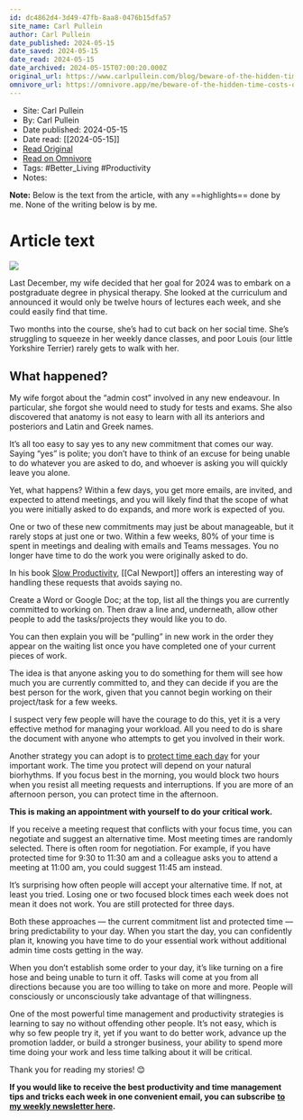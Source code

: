 ```yaml
---
id: dc4862d4-3d49-47fb-8aa8-0476b15dfa57
site_name: Carl Pullein
author: Carl Pullein
date_published: 2024-05-15
date_saved: 2024-05-15
date_read: 2024-05-15
date_archived: 2024-05-15T07:00:20.000Z
original_url: https://www.carlpullein.com/blog/beware-of-the-hidden-time-costs-of-each-new-commitment/15/5/2024
omnivore_url: https://omnivore.app/me/beware-of-the-hidden-time-costs-of-each-new-commitment-carl-pull-18f7af32fdb
---
```


 - Site: Carl Pullein
 - By: Carl Pullein
 - Date published: 2024-05-15
 - Date read: [[2024-05-15]]
 - [Read Original](https://www.carlpullein.com/blog/beware-of-the-hidden-time-costs-of-each-new-commitment/15/5/2024)
 - [Read on Omnivore](https://omnivore.app/me/beware-of-the-hidden-time-costs-of-each-new-commitment-carl-pull-18f7af32fdb)
 - Tags:  #Better_Living  #Productivity 
 - Notes: 

**Note:** Below is the text from the article, with any ==highlights== done by me. None of the writing below is by me.

# Article text
![](https://proxy-prod.omnivore-image-cache.app/5120x5120,s8-63WQbzpcXbITO5cANnVFNV-Bt7aXUouxNF-m85S04/https://images.squarespace-cdn.com/content/v1/511f0ff8e4b083811eaf612c/0490893a-7cba-4ac5-a274-c79c491e6ac7/2024-05-14-Blog+Post.jpg) 

Last December, my wife decided that her goal for 2024 was to embark on a postgraduate degree in physical therapy. She looked at the curriculum and announced it would only be twelve hours of lectures each week, and she could easily find that time.

Two months into the course, she’s had to cut back on her social time. She’s struggling to squeeze in her weekly dance classes, and poor Louis (our little Yorkshire Terrier) rarely gets to walk with her.

## What happened?

My wife forgot about the “admin cost” involved in any new endeavour. In particular, she forgot she would need to study for tests and exams. She also discovered that anatomy is not easy to learn with all its anteriors and posteriors and Latin and Greek names.

It’s all too easy to say yes to any new commitment that comes our way. Saying “yes” is polite; you don’t have to think of an excuse for being unable to do whatever you are asked to do, and whoever is asking you will quickly leave you alone.

Yet, what happens? Within a few days, you get more emails, are invited, and expected to attend meetings, and you will likely find that the scope of what you were initially asked to do expands, and more work is expected of you.

One or two of these new commitments may just be about manageable, but it rarely stops at just one or two. Within a few weeks, 80% of your time is spent in meetings and dealing with emails and Teams messages. You no longer have time to do the work you were originally asked to do.

In his book [Slow Productivity](https://amzn.to/4ahmYtz), [[Cal Newport]] offers an interesting way of handling these requests that avoids saying no.

Create a Word or Google Doc; at the top, list all the things you are currently committed to working on. Then draw a line and, underneath, allow other people to add the tasks/projects they would like you to do.

You can then explain you will be “pulling” in new work in the order they appear on the waiting list once you have completed one of your current pieces of work.

The idea is that anyone asking you to do something for them will see how much you are currently committed to, and they can decide if you are the best person for the work, given that you cannot begin working on their project/task for a few weeks.

I suspect very few people will have the courage to do this, yet it is a very effective method for managing your workload. All you need to do is share the document with anyone who attempts to get you involved in their work.

Another strategy you can adopt is to [protect time each day](https://youtu.be/SuvoTAhV6aM?si=aF2kN8IV-5sDSDnn) for your important work. The time you protect will depend on your natural biorhythms. If you focus best in the morning, you would block two hours when you resist all meeting requests and interruptions. If you are more of an afternoon person, you can protect time in the afternoon.

**This is making an appointment with yourself to do your critical work.**

If you receive a meeting request that conflicts with your focus time, you can negotiate and suggest an alternative time. Most meeting times are randomly selected. There is often room for negotiation. For example, if you have protected time for 9:30 to 11:30 am and a colleague asks you to attend a meeting at 11:00 am, you could suggest 11:45 am instead.

It’s surprising how often people will accept your alternative time. If not, at least you tried. Losing one or two focused block times each week does not mean it does not work. You are still protected for three days.

Both these approaches — the current commitment list and protected time — bring predictability to your day. When you start the day, you can confidently plan it, knowing you have time to do your essential work without additional admin time costs getting in the way.

When you don’t establish some order to your day, it’s like turning on a fire hose and being unable to turn it off. Tasks will come at you from all directions because you are too willing to take on more and more. People will consciously or unconsciously take advantage of that willingness.

One of the most powerful time management and productivity strategies is learning to say no without offending other people. It’s not easy, which is why so few people try it, yet if you want to do better work, advance up the promotion ladder, or build a stronger business, your ability to spend more time doing your work and less time talking about it will be critical.

Thank you for reading my stories! 😊

**If you would like to receive the best productivity and time management tips and tricks each week in one convenient email, you can subscribe** [**to my weekly newsletter here**](http://eepurl.com/cOAmvz)**.**

